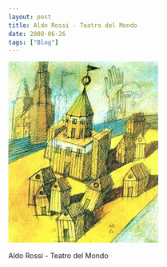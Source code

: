 ```yaml
---
layout: post
title: Aldo Rossi - Teatro del Mondo
date: 2008-06-26
tags: ["Blog"]
---
```


![](k3Im6rfOqap41hfj6bCXtUuN_400.jpg)  

Aldo Rossi - Teatro del Mondo